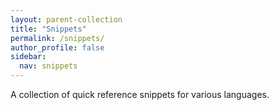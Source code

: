 ```yaml
---
layout: parent-collection
title: "Snippets"
permalink: /snippets/
author_profile: false
sidebar:
  nav: snippets
---
```


A collection of quick reference snippets for various languages.

